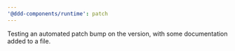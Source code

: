 ```yaml
---
'@ddd-components/runtime': patch
---
```


Testing an automated patch bump on the version, with some documentation added to a file.

